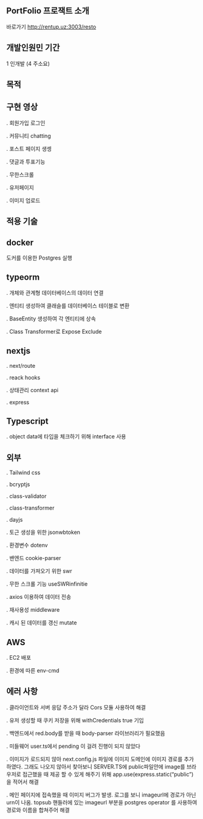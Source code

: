 
 PortFolio 프로잭트 소개
 ---------------

바로가기 http://rentup.uz:3003/resto


개발인원민 기간
---------------

1 인개발 (4 주소요)


목적
------

구현 영상
---------------

. 회원가입 로그인

. 커뮤니티 chatting

. 포스트 페이지 생셍

. 댓글과 투표기능

. 무한스크롤

. 유저페이지

. 이미지 업로드



적용 기술
---------------


docker
------
도커를 이용한 Postgres  실행


typeorm
---------------

. 개체와 관계형 데이터베이스의 데이터 연결

. 엔티티 생성하여 클래슬를 데이터베이스 테이블로 변환

. BaseEntity 생성하여 각 엔티티에 상속

. Class Transformer로 Expose Exclude


nextjs
---------------

. next/route

. reack hooks

. 상태관리 context api

. express



Typescript
---------------

. object data에 타입을 체크하기 위해 interface 사용


외부
---------------

. Tailwind css

. bcryptjs

. class-validator

. class-transformer

. dayjs

. 토근 생성을 위한 jsonwbtoken

. 환경변수 dotenv

. 밴엔드 cookie-parser

. 데이터를 가져오기 위한 swr

. 무한 스크롤 기능 useSWRinfinitie

. axios 이용하여 데이터 전송

. 재사용성 middleware

. 캐시 된 데이터를 갱신 mutate



AWS
---------------

. EC2 배포

. 환경에 따른 env-cmd



에러 사항
---------------

. 클라이언트와 서버 응답 주소가 달라 Cors 모듈 사용하여 해결

. 유저 생성할 때 쿠키 저장을 위해 withCredentials true 기입

. 백엔드에서 red.body를 받을 때 body-parser 라이브러리가 필요했음

. 미들웨어 user.ts에서 pending 이 걸려 진행이 되지 않았다

. 이미지가 로드되지 않아 next.config.js 파일에 이미지 도메인에 이미지 경로를 추가하였다. 그래도 나오지 않아서 찾아보니 SERVER.TS에 public파일안에 image를 브라우저로 접근했을 때 제공 할 수 있게 해주기 위해 app.use(express.static(“public”)을 적어서 해결

. 메인 페이지에 접속했을 때 이미지 버그가 발생. 로그를 보니 imageurl에 경로가 아닌 urn이 나옴. topsub 핸들러에 있는 imageurl 부분을 postgres operator 를 사용하여 경로와 이름을 합쳐주어 해결

















